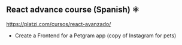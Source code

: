 ## React advance course (Spanish) ⚛️
https://platzi.com/cursos/react-avanzado/

- Create a Frontend for a Petgram app (copy of Instagram for pets)
